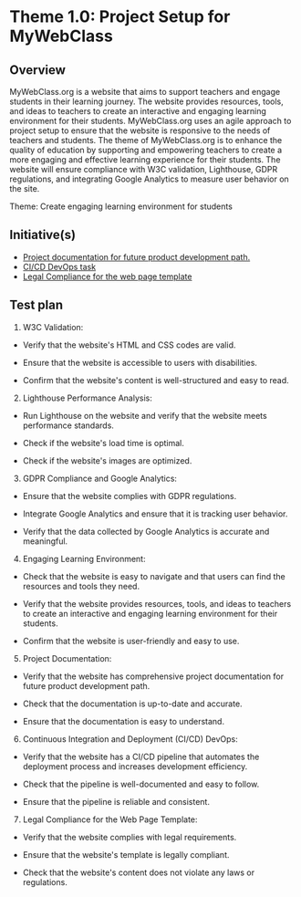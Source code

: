 # Theme 1.0: Project Setup for MyWebClass
## Overview

MyWebClass.org is a website that aims to support teachers and engage students in their learning journey. The website provides resources, tools, and ideas to teachers to create an interactive and engaging learning environment for their students. MyWebClass.org uses an agile approach to project setup to ensure that the website is responsive to the needs of teachers and students. The theme of MyWebClass.org is to enhance the quality of education by supporting and empowering teachers to create a more engaging and effective learning experience for their students. The website will ensure compliance with W3C validation, Lighthouse, GDPR regulations, and integrating Google Analytics to measure user behavior on the site.

Theme: Create engaging learning environment for students

## Initiative(s)

* [Project documentation for future product development path.](initiatives/documentation_initiative.md)
* [CI/CD DevOps task](initiatives/initiative_devops.md)
* [Legal Compliance for the web page template](initiatives/initiative_legal.md)

## Test plan

1. W3C Validation:

* Verify that the website's HTML and CSS codes are valid.

* Ensure that the website is accessible to users with disabilities.

* Confirm that the website's content is well-structured and easy to read.

2. Lighthouse Performance Analysis:

* Run Lighthouse on the website and verify that the website meets performance standards.

* Check if the website's load time is optimal.

* Check if the website's images are optimized.

3. GDPR Compliance and Google Analytics:

* Ensure that the website complies with GDPR regulations.

* Integrate Google Analytics and ensure that it is tracking user behavior.

* Verify that the data collected by Google Analytics is accurate and meaningful.

4. Engaging Learning Environment:

* Check that the website is easy to navigate and that users can find the resources and tools they need.

* Verify that the website provides resources, tools, and ideas to teachers to create an interactive and engaging learning environment for their students.

* Confirm that the website is user-friendly and easy to use.

5. Project Documentation:

* Verify that the website has comprehensive project documentation for future product development path.

* Check that the documentation is up-to-date and accurate.

* Ensure that the documentation is easy to understand.

6. Continuous Integration and Deployment (CI/CD) DevOps:

* Verify that the website has a CI/CD pipeline that automates the deployment process and increases development efficiency.

* Check that the pipeline is well-documented and easy to follow.

* Ensure that the pipeline is reliable and consistent.

7. Legal Compliance for the Web Page Template:

* Verify that the website complies with legal requirements.

* Ensure that the website's template is legally compliant.

* Check that the website's content does not violate any laws or regulations.
